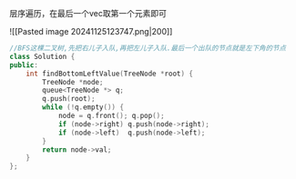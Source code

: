 
层序遍历，在最后一个vec取第一个元素即可

![[Pasted image 20241125123747.png|200]]

```cpp
//BFS这棵二叉树,先把右儿子入队,再把左儿子入队.最后一个出队的节点就是左下角的节点
class Solution {
public:
    int findBottomLeftValue(TreeNode *root) {
        TreeNode *node;
        queue<TreeNode *> q;
        q.push(root);
        while (!q.empty()) {
            node = q.front(); q.pop();
            if (node->right) q.push(node->right);
            if (node->left)  q.push(node->left);
        }
        return node->val;
    }
};
```
